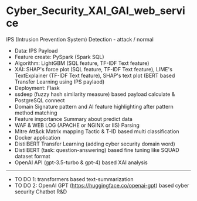 # Cyber_Security_XAI_GAI_web_service

IPS (Intrusion Prevention System) Detection - attack / normal

- Data: IPS Payload
- Feature create: PySpark (Spark SQL)
- Algorithm: LightGBM (SQL feature, TF-IDF Text feature)
- XAI: SHAP's force plot (SQL feature, TF-IDF Text feature), LIME's TextExplainer (TF-IDF Text feature), SHAP's text plot (BERT based Transfer Learning using IPS paylaod)
- Deployment: Flask
- ssdeep (fuzzy hash similarity measure) based payload calculate & PostgreSQL connect
- Domain Signature pattern and AI feature highlighting after pattern method matching
- Feature importance Summary about predict data
- WAF & WEB LOG (APACHE or NGINX or IIS) Parsing
- Mitre Att&ck Matrix mapping Tactic & T-ID based multi classification
- Docker application
- DistilBERT Transfer Learning (adding cyber security domain word)
- DistilBERT (task: question-answering) based fine tuning like SQUAD dataset format
- OpenAI API (gpt-3.5-turbo & gpt-4) based XAI analysis
-----
- TO DO 1: transformers based text-summarization
- TO DO 2: OpenAI GPT (https://huggingface.co/openai-gpt) based cyber security Chatbot R&D


